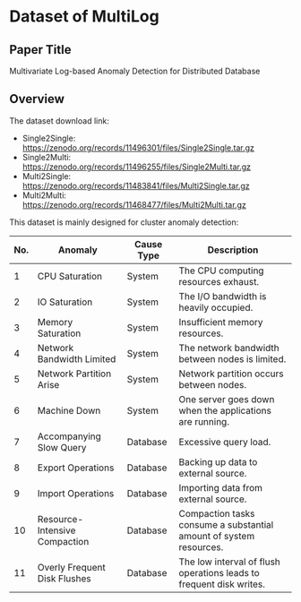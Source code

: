 # Dataset of MultiLog

## Paper Title

Multivariate Log-based Anomaly Detection for Distributed Database

## Overview

The dataset download link:

- Single2Single: https://zenodo.org/records/11496301/files/Single2Single.tar.gz
- Single2Multi: https://zenodo.org/records/11496255/files/Single2Multi.tar.gz
- Multi2Single: https://zenodo.org/records/11483841/files/Multi2Single.tar.gz
- Multi2Multi: https://zenodo.org/records/11468477/files/Multi2Multi.tar.gz

This dataset is mainly designed for cluster anomaly detection:

| No. | Anomaly                       | Cause Type | Description                                                       |
|-----|-------------------------------|------------|-------------------------------------------------------------------|
| 1   | CPU Saturation                | System     | The CPU computing resources exhaust.                               |
| 2   | IO Saturation                 | System     | The I/O bandwidth is heavily occupied.                             |
| 3   | Memory Saturation             | System     | Insufficient memory resources.                                     |
| 4   | Network Bandwidth Limited     | System     | The network bandwidth between nodes is limited.                    |
| 5   | Network Partition Arise       | System     | Network partition occurs between nodes.                            |
| 6   | Machine Down                  | System     | One server goes down when the applications are running.            |
| 7   | Accompanying Slow Query       | Database   | Excessive query load.                                              |
| 8   | Export Operations             | Database   | Backing up data to external source.                                |
| 9   | Import Operations             | Database   | Importing data from external source.                               |
| 10  | Resource-Intensive Compaction | Database   | Compaction tasks consume a substantial amount of system resources. |
| 11  | Overly Frequent Disk Flushes  | Database   | The low interval of flush operations leads to frequent disk writes.|


